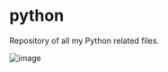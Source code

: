 # python
Repository of all my Python related files.

![image](https://user-images.githubusercontent.com/95113407/143666328-e94b0914-160c-4ffb-b941-383853521181.png)


